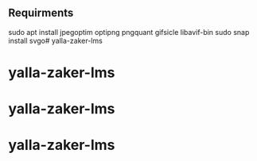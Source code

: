 ## Requirments
sudo apt install jpegoptim optipng pngquant gifsicle libavif-bin
sudo snap install svgo# yalla-zaker-lms
# yalla-zaker-lms
# yalla-zaker-lms
# yalla-zaker-lms
